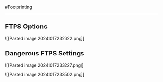 #Footprinting

---

## FTPS Options

![[Pasted image 20241017232622.png]]

## Dangerous FTPS Settings

![[Pasted image 20241017233227.png]]

![[Pasted image 20241017233502.png]]
